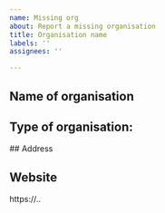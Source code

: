 ```yaml
---
name: Missing org
about: Report a missing organisation
title: Organisation name
labels: ''
assignees: ''

---
```


## Name of organisation
<insert org name here>

## Type of organisation:
<insert type of org here>

## Address
<insert address of org here>

## Website
https://..

